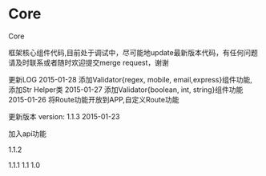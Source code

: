 # Core
Core

框架核心组件代码,目前处于调试中，尽可能地update最新版本代码，有任何问题请及时联系或者随时欢迎提交merge request，谢谢

更新LOG
2015-01-28 添加Validator{regex, mobile, email,express}组件功能, 添加Str Helper类
2015-01-27 添加Validator{boolean, int, string}组件功能
2015-01-26 将Route功能开放到APP,自定义Route功能

更新版本
version: 1.1.3     2015-01-23

加入api功能


1.1.2

1.1.1
1.1
1.0

